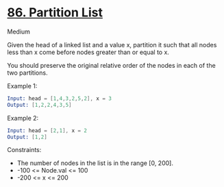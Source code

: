 # [86. Partition List](https://leetcode.com/problems/partition-list/description/?envType=study-plan-v2&envId=top-interview-150)

Medium

Given the head of a linked list and a value x, partition it such that all nodes less than x come before nodes greater than or equal to x.

You should preserve the original relative order of the nodes in each of the two partitions.

Example 1:

```s
Input: head = [1,4,3,2,5,2], x = 3
Output: [1,2,2,4,3,5]
```

Example 2:

```s
Input: head = [2,1], x = 2
Output: [1,2]
```

Constraints:

- The number of nodes in the list is in the range [0, 200].
- -100 <= Node.val <= 100
- -200 <= x <= 200
